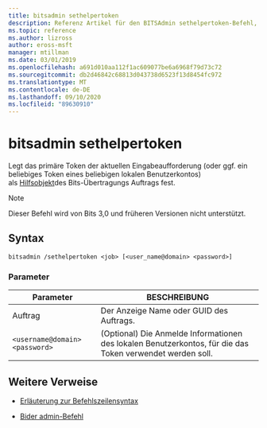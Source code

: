 ```yaml
---
title: bitsadmin sethelpertoken
description: Referenz Artikel für den BITSAdmin sethelpertoken-Befehl, mit dem das primäre Token der aktuellen Eingabeaufforderung (oder ggf. ein beliebiges Token des lokalen Benutzerkontos) als Hilfsobjekt für das Bits-Übertragungs Auftrag festgelegt wird.
ms.topic: reference
ms.author: lizross
author: eross-msft
manager: mtillman
ms.date: 03/01/2019
ms.openlocfilehash: a691d010aa112f1ac609077be6a6968f79d73c72
ms.sourcegitcommit: db2d46842c68813d043738d6523f13d8454fc972
ms.translationtype: MT
ms.contentlocale: de-DE
ms.lasthandoff: 09/10/2020
ms.locfileid: "89630910"
---
```

# <a name="bitsadmin-sethelpertoken"></a>bitsadmin sethelpertoken

Legt das primäre Token der aktuellen Eingabeaufforderung (oder ggf. ein beliebiges Token eines beliebigen lokalen Benutzerkontos) als [Hilfsobjekt](/windows/win32/bits/helper-tokens-for-bits-transfer-jobs)des Bits-Übertragungs Auftrags fest.

> [!NOTE]
> Dieser Befehl wird von Bits 3,0 und früheren Versionen nicht unterstützt.

## <a name="syntax"></a>Syntax

```
bitsadmin /sethelpertoken <job> [<user_name@domain> <password>]
```

### <a name="parameters"></a>Parameter

| Parameter | BESCHREIBUNG |
| --------- | ----------- |
| Auftrag | Der Anzeige Name oder GUID des Auftrags. |
| `<username@domain>` `<password>` | (Optional) Die Anmelde Informationen des lokalen Benutzerkontos, für die das Token verwendet werden soll. |

## <a name="additional-references"></a>Weitere Verweise

- [Erläuterung zur Befehlszeilensyntax](command-line-syntax-key.md)

- [Bider admin-Befehl](bitsadmin.md)

